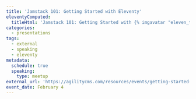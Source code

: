```yaml
---
title: 'Jamstack 101: Getting Started with Eleventy'
eleventyComputed:
  titleHtml: 'Jamstack 101: Getting Started with {% imgavatar "eleven_ty", "z-avatar-eq" %}Eleventy, presented by {% imgavatar "agilitycms", "z-avatar-eq" %}Agility CMS'
categories:
  - presentations
tags:
  - external
  - speaking
  - eleventy
metadata:
  schedule: true
  speaking:
    type: meetup
external_url: 'https://agilitycms.com/resources/events/getting-started-with-eleventy'
event_date: February 4
---
```


